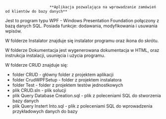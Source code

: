                         **Aplikacja pozwalająca na wprowadzanie zamówień od klientów do bazy danych** 
Jest to program typu WPF - Windows Presentation Foundation połączony z bazą danych SQL. 
Posiada funkcje:  dodawania, modyfikowania i usuwania wpisów.

W folderze Instalator znajduje się instalator programu oraz ikona do skrótu.

W folderze Dokumentacja jest wygenerowana dokumentacja w HTML, oraz instrukcja instalacji, usunięcia i użycia programu.

W folderze CRUD znajduje się:
 - folder CRUD - główny folder z projektem aplikacji
 - folder CrudWPFSetup - folder z projektem instalatora
 - folder Test - folder z projektem testów jednostkowych
 - plik CRUD.sln - plik solucji
 - plik Query Database Creation.sql - plik z poleceniami SQL do stworzenia bazy danych
 - plik Query Instert Into.sql - plik z poleceniami SQL do wprowadzenia przykładowych danych do bazy
